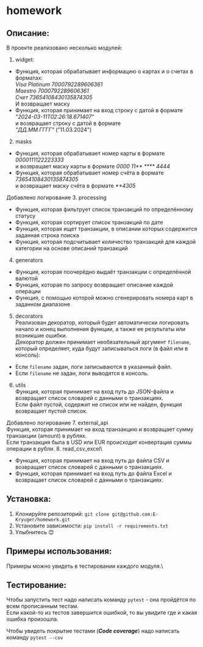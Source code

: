 # homework

## Описание:
В проекте реализовано несколько модулей:
1. widget:
 - Функция, которая обрабатывает информацию о картах и о счетах в форматах:\
*Visa Platinum 7000792289606361*\
*Maestro 7000792289606361*\
*Счет 73654108430135874305*\
И возвращает маску
 - Функция, которая принимает на вход строку с датой в формате\
*"2024-03-11T02:26:18.671407"*\
и возвращает строку с датой в формате\
*"ДД.ММ.ГГГГ"* ("11.03.2024")
2. masks
- Функция, которая обрабатывает номер карты в формате *0000111122223333*\
и возвращает маску карты в формате *0000 11\*\* \*\*\*\* 4444*
- Функция, которая обрабатывает номер счёта в формате *73654108430135874305*\
и возвращает маску счёта в формате *\*\*4305*

Добавлено логирование
3. processing
- Функция, которая фильтрует список транзакций по определённому статусу
- Функция, которая сортирует список транзакций по дате
- Функция, которая ищет транзакции, в описании которых содержится заданная строка поиска
- Функция, которая подсчитывает количество транзакций для каждой категории на основе описаний транзакций
4. generators
- Функция, которая поочерёдно выдаёт транзакции с определённой валютой
- Функция, которая по запросу возвращает описание каждой операции
- Функция, с помощью которой можно сгенерировать номера карт в заданном диапазоне
5. decorators\
Реализован декоратор, который будет автоматически логировать начало и конец выполнения функции, а также ее результаты или возникшие ошибки.\
Декоратор должен принимает необязательный аргумент `filename`, который определяет, куда будут записываться логи (в файл или в консоль):

- Если `filename` задан, логи записываются в указанный файл.
- Если `filename` не задан, логи выводятся в консоль.
6. utils\
Функция, которая принимает на вход путь до JSON-файла и возвращает список словарей с данными о транзакциях.\
Если файл пустой, содержит не список или не найден, функция возвращает пустой список.

Добавлено логирование
7. external_api\
Функция, которая принимает на вход транзакцию и возвращает сумму транзакции (amount) в рублях.\
Если транзакция была в USD или EUR происходит конвертация суммы операции в рубли.
8.  read_csv_excel\
- Функция, которая принимает на вход путь до файла CSV и возвращает список словарей с данными о транзакциях.
- Функция, которая принимает на вход путь до файла Excel и возвращает список словарей с данными о транзакциях.



## Установка:
1. Клонируйте репозиторий:
```git clone git@github.com:E-Kryuger/homework.git```
2. Установите зависимости:
```pip install -r requirements.txt```
3. Улыбнитесь 😊

## Примеры использования:

Примеры можно увидеть в тестировании каждого модуля.\

## Тестирование:
Чтобы запустить тест надо написать команду `pytest` - она пройдётся по всем прописанным тестам.\
Если какой-то из тестов завершится ошибкой, то вы увидите где и какая ошибка произошла.

Чтобы увидеть покрытие тестами (***Code coverage***) надо написать команду `pytest --cov`



